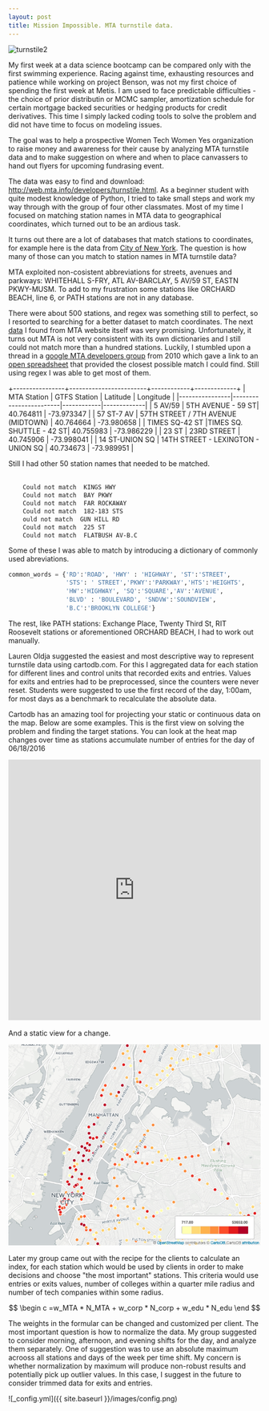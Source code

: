 ```yaml
---
layout: post
title: Mission Impossible. MTA turnstile data.
---
```

![turnstile2](https://farm8.staticflickr.com/7541/15217776574_846f1afdc4_b.jpg)

My first week at a data science bootcamp can be compared only with the first swimming experience. Racing against time, exhausting resources and patience while working on project Benson, was not my first choice of spending the first week at Metis. I am used to face predictable difficulties  - the choice of prior distributin or MCMC sampler, amortization schedule for certain mortgage backed securities or hedging products for credit derivatives. This time I simply lacked coding tools to solve the problem and did not have time to focus on modeling issues.

The goal was to help a prospective Women Tech Women Yes organization to raise money and awareness for their cause by analyzing MTA turnstile data and to make suggestion on where and when to place canvassers to hand out flyers for upcoming fundrasing event.

The data was easy to find and download: http://web.mta.info/developers/turnstile.html. As a beginner student with quite modest knowledge of Python, I tried to take small steps and work my way through with the group of four other classmates. Most of my time I focused on matching station names in MTA data to geographical coordinates, which turned out to be an ardious task.

It turns out there are a lot of databases that match stations to coordinates, for example here is the data from [City of New York](https://data.cityofnewyork.us/Transportation/Subway-Entrances/drex-xx56). The question is how many of those can you match to station names in MTA turnstile data? 

MTA exploited non-cosistent abbreviations for streets, avenues and parkways: WHITEHALL S-FRY, ATL AV-BARCLAY, 5 AV/59 ST, EASTN PKWY-MUSM. To add to my frustration some stations like ORCHARD BEACH, line 6, or PATH stations are not in any database.

There were about 500 stations, and regex was something still to perfect, so I resorted to searching for a better dataset to match coordinates. The next [data]([http://web.mta.info/developers/sbwy_entrance.html) I found from MTA website itself was very promising. Unfortunately, it turns out MTA is not very consistent with its own dictionaries and I still could not match more than a hundred stations. Luckily, I stumbled upon a thread in a [google MTA developers group](https://groups.google.com/forum/#!topic/mtadeveloperresources/rUnkyRQDN3s) from 2010 which gave a link to an [open spreadsheet](https://docs.google.com/spreadsheets/d/10sz0xWODQ02Kemx6ovS0NLQ_gA0YV9YQtdD7uiCcyjI/edit?hl=en&authkey=CMTzrvwE#gid=4) that provided the closest possible match I could find. Still using regex I was able to get most of them. 


+----------------+------------------------+------------+-------------+
|  MTA Station   |    GTFS Station        |  Latitude  |  Longitude  | 
|----------------|------------------------|------------|-------------|
| 5 AV/59      |  5TH AVENUE - 59 ST|  40.764811  |  -73.973347  |
| 57 ST-7 AV     |  57TH STREET / 7TH AVENUE (MIDTOWN)  |  40.764664  |  -73.980658   |
| TIMES SQ-42 ST |TIMES  SQ. SHUTTLE - 42 ST|  40.755983  |  -73.986229  |
| 23 ST     | 23RD STREET | 40.745906 |  -73.998041  |
| 14 ST-UNION SQ | 14TH STREET - LEXINGTON - UNION SQ |  40.734673  |  -73.989951 |



Still I had other 50 station names that needed to be matched.


```

    Could not match  KINGS HWY
    Could not match  BAY PKWY
    Could not match  FAR ROCKAWAY
    Could not match  182-183 STS
    ould not match  GUN HILL RD
    Could not match  225 ST
    Could not match  FLATBUSH AV-B.C

```

Some of these I was able to match by introducing a dictionary of commonly used abreviations.


```python
common_words = {'RD':'ROAD', 'HWY' : 'HIGHWAY', 'ST':'STREET',
                'STS': ' STREET','PKWY':'PARKWAY','HTS':'HEIGHTS',
                'HW':'HIGHWAY', 'SQ':'SQUARE','AV':'AVENUE',
                'BLVD' : 'BOULEVARD', 'SNDVW':'SOUNDVIEW', 
                'B.C':'BROOKLYN COLLEGE'}

```

The rest, like PATH stations: Exchange Place, Twenty Third St, RIT Roosevelt stations or aforementioned ORCHARD BEACH, I had to work out manually.

Lauren Oldja suggested the easiest and most descriptive way to represent turnstile data using cartodb.com. For this I aggregated data for each station for different lines and control units that recorded exits and entries. Values for exits and entries had to be preprocessed, since the counters were never reset. Students were suggested to use the first record of the day, 1:00am, for most days as a benchmark to recalculate the absolute data.

Cartodb has an amazing tool for projecting your static or continuous data on the map. Below are some examples. This is the first view on solving the problem and finding the target stations. You can look at the heat map changes over time as stations accumulate number of entries for the day of 06/18/2016

<iframe width="100%" height="520" frameborder="0" src="https://jpiterbarg.cartodb.com/viz/5d964966-43a9-11e6-8279-0ea31932ec1d/embed_map" allowfullscreen webkitallowfullscreen mozallowfullscreen oallowfullscreen msallowfullscreen></iframe>


And a static view for a change.


![cartodbmap2](https://github.com/jpiter/jpiter.github.io/blob/master/_posts/mtacolorplex.png?raw=true)


Later my group came out with the recipe for the clients to calculate an index, for each station which would be used by clients in order to make decisions and choose "the most important" stations. This criteria would use entries or exits values, number of colleges within a quarter mile radius and number of tech companies within some radius.


$$
\begin 
c =w_MTA * N_MTA + w_corp * N_corp + w_edu * N_edu 
\end
$$


The weights in the formular can be changed and customized per client. The most important question is how to normalize the data. My group suggested to consider morning, afternoon, and evening shifts for the day, and analyze them separately. One of suggestion was to use an absolute maximum acrooss all stations and days of the week per time shift. My concern is whether normalization by maximum will produce non-robust results and potentially pick up outlier values. In this case, I suggest in the future to consider trimmed data for exits and entries.


![_config.yml]({{ site.baseurl }}/images/config.png)

